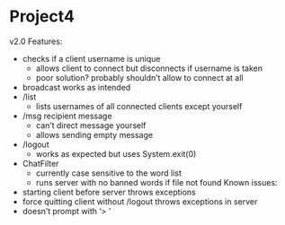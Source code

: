 # Project4
v2.0
Features:
- checks if a client username is unique
	- allows client to connect but disconnects if username is taken
	- poor solution? probably shouldn’t allow to connect at all
- broadcast works as intended
- /list
	- lists usernames of all connected clients except yourself
- /msg recipient message
	- can’t direct message yourself
	- allows sending empty message
- /logout
	- works as expected but uses System.exit(0)
- ChatFilter
	- currently case sensitive to the word list
	-  runs server with no banned words if file not found
Known issues:
- starting client before server throws exceptions
- force quitting client without /logout throws exceptions in server
- doesn’t prompt with ‘> ’
